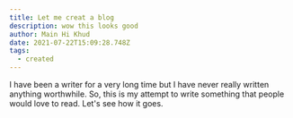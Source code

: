 ```yaml
---
title: Let me creat a blog
description: wow this looks good
author: Main Hi Khud
date: 2021-07-22T15:09:28.748Z
tags:
  - created
---
```

I have been a writer for a very long time but I have never really written anything worthwhile. So, this is my attempt to write something that people would love to read. Let's see how it goes.
